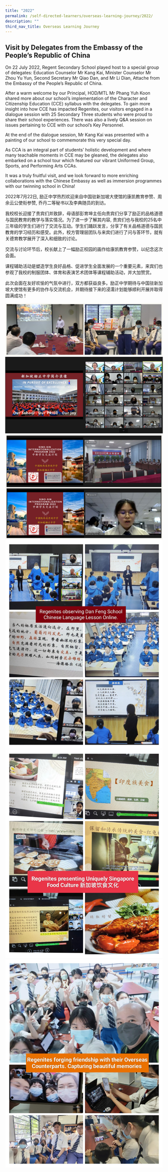 ```yaml
---
title: "2022"
permalink: /self-directed-learners/overseas-learning-journey/2022/
description: ""
third_nav_title: Overseas Learning Journey
---
```

## **Visit by Delegates from the Embassy of the People’s Republic of China**

On 22 July 2022, Regent Secondary School played host to a special group of delegates: Education Counselor Mr Kang Kai, Minister Counselor Mr Zhou Yu Yun, Second Secretary Mr Qiao Dan, and Mr Li Dian, Attache from the Embassy of the People’s Republic of China.

After a warm welcome by our Principal, HOD/MTL Mr Phang Yuh Koon shared more about our school’s implementation of the Character and Citizenship Education (CCE) syllabus with the delegates. To gain more insight into how CCE has impacted Regenites, our visitors engaged in a dialogue session with 25 Secondary Three students who were proud to share their school experiences. There was also a lively Q&A session on issues pertaining to CCE with our school’s Key Personnel. 

At the end of the dialogue session, Mr Kang Kai was presented with a painting of our school to commemorate this very special day. 

As CCA is an integral part of students’ holistic development and where many teachable moments in CCE may be gleaned, the delegates also embarked on a school tour which featured our vibrant Uniformed Group, Sports, and Performing Arts CCAs. 

It was a truly fruitful visit, and we look forward to more enriching collaborations with the Chinese Embassy as well as immersion programmes with our twinning school in China!

2022年7月22日, 励正中学热烈欢迎来自中国驻新加坡大使馆的康凯教育参赞、周余云公使衔参赞, 乔丹二等秘书以及李典随员的到访。

我校校长迎接了贵宾们并致辞，母语部彭育坤主任向贵宾们分享了励正的品格道德与国民教育的教学与落实情况。为了进一步了解其内容, 贵宾们也与我校的25名中三年级的学生们进行了交流与互动。学生们踊跃发言，分享了有关品格道德与国民教育的学习经历和感受。此外，校方管理层团队与来宾们进行了问与答环节，就有关德育教学展开了深入和细致的讨论。

交流与讨论环节后，校长献上了一幅励正校园的画作给康凯教育参赞，以纪念这次会面。

课程辅助活动是塑造学生良好品格、促进学生全面发展的一个重要元素，来宾们也参观了我校的制服团体、体育和表演艺术团体等课程辅助活动，并大加赞赏。

此次会面在友好欢愉的气氛中进行，双方都获益良多。励正中学期待与中国驻新加坡大使馆有更多的协作与交流机会，并期待接下来的浸濡计划能够顺利开展并取得圆满成功！

![](/images/Overseas%20Learning%20Journey/OLJ%202022/OLJ2022_1.jpg)
![](/images/Overseas%20Learning%20Journey/OLJ%202022/OLJ2022_2.jpeg)
![](/images/Overseas%20Learning%20Journey/OLJ%202022/OLJ2022_3.jpg)
![](/images/Overseas%20Learning%20Journey/OLJ%202022/OLJ2022_4.jpeg)
![](/images/Overseas%20Learning%20Journey/OLJ%202022/OLJ2022_5.jpeg)
![](/images/Overseas%20Learning%20Journey/OLJ%202022/OLJ2022_6.jpeg)